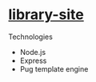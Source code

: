 # [library-site](https://library-site-deeiqh.herokuapp.com/)
Technologies
- Node.js
- Express
- Pug template engine
